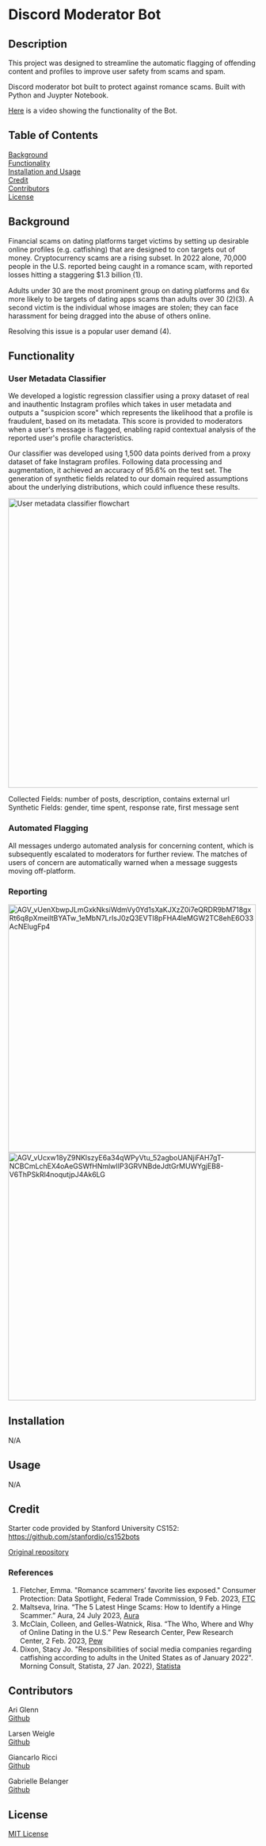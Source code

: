 # Discord Moderator Bot

## Description

This project was designed to streamline the automatic flagging of offending content and profiles to improve user safety from scams and spam.

Discord moderator bot built to protect against romance scams. Built with Python and Juypter Notebook.

[Here](https://drive.google.com/file/d/12S5HvyUz_vA4LiYZp7mXBhW8ZT7-2-nh/view?usp=sharing) is a video showing the functionality of the Bot.

## Table of Contents
  [Background](#background) <br>
  [Functionality](#functionality) <br>
  [Installation and Usage](#installation) <br>
  [Credit](#credit) <br>
  [Contributors](#contributors) <br>
  [License](#license) <br>

## Background
Financial scams on dating platforms target victims by setting up desirable online profiles (e.g. catfishing) that are designed to con targets out of money. Cryptocurrency scams are a rising subset. In 2022 alone, 70,000 people in the U.S. reported being caught in a romance scam, with reported losses hitting a staggering $1.3 billionٖٖ (1). 

Adults under 30 are the most prominent group on dating platforms and 6x more likely to be targets of dating apps scams than adults over 30 (2)(3). A second victim is the individual whose images are stolen; they can face harassment for being dragged into the abuse of others online.

Resolving this issue is a popular user demand (4).

## Functionality

### User Metadata Classifier

We developed a logistic regression classifier using a proxy dataset of real and inauthentic Instagram profiles which takes in user metadata and outputs a "suspicion score" which represents the likelihood that a profile is fraudulent, based on its metadata. This score is provided to moderators when a user's message is flagged, enabling rapid contextual analysis of the reported user's profile characteristics. 

Our classifier was developed using 1,500 data points derived from a proxy dataset of fake Instagram profiles. Following data processing and augmentation, it achieved an accuracy of 95.6% on the test set. The generation of synthetic fields related to our domain required assumptions about the underlying distributions, which could influence these results.

<img width="584" alt="User metadata classifier flowchart" src="https://github.com/user-attachments/assets/02ac8a2e-2a0d-474b-b2e2-9e9f16e8db9d"> <br>

Collected Fields: number of posts, description, contains external url <br>
Synthetic Fields: gender, time spent, response rate, first message sent

### Automated Flagging

All messages undergo automated analysis for concerning content, which is subsequently escalated to moderators for further review.
The matches of users of concern are automatically warned when a message suggests moving off-platform.

### Reporting

<img width="500" alt="AGV_vUenXbwpJLmGxkNksiWdmVy0Yd1sXaKJXzZ0i7eQRDR9bM718gxRt6q8pXmeiltBYATw_1eMbN7LrIsJ0zQ3EVTI8pFHA4leMGW2TC8ehE6O33AcNElugFp4" src="https://github.com/user-attachments/assets/386bbc47-a3ae-4d7f-bade-35a0805ffbd1">

<img width="500" alt="AGV_vUcxw18yZ9NKlszyE6a34qWPyVtu_52agboUANjiFAH7gT-NCBCmLchEX4oAeGSWfHNmlwIIP3GRVNBdeJdtGrMUWYgjEB8-V6ThPSkRl4noqutjpJ4Ak6LG" src="https://github.com/user-attachments/assets/97a80802-5c71-41bf-aea9-8d81cb0c6919">

## Installation

N/A

## Usage

N/A

## Credit

Starter code provided by Stanford University CS152: https://github.com/stanfordio/cs152bots <br>

[Original repository](https://github.com/AriGlenn/cs152bots-group-9)

### References

1. Fletcher, Emma. "Romance scammers’ favorite lies exposed." Consumer Protection: Data Spotlight, Federal Trade Commission, 9 Feb. 2023, [FTC](https://www.ftc.gov/news-events/data-visualizations/data-spotlight/2023/02/romance-scammers-favorite-lies-exposed) <br>
2. Maltseva, Irina. “The 5 Latest Hinge Scams: How to Identify a Hinge Scammer.” Aura, 24 July 2023, [Aura](www.aura.com/learn/hinge-scammers.) <br>
3. McClain, Colleen, and Gelles-Watnick, Risa. “The Who, Where and Why of Online Dating in the U.S.” Pew Research Center, Pew Research Center, 2 Feb. 2023, [Pew](www.pewresearch.org/internet/2023/02/02/the-who-where-and-why-of-online-dating-in-the-u-s/#:~:text=Some%20dating%20platforms%20are%20especially,and%202%25%20have%20used%20Hinge.) <br>
4. Dixon, Stacy Jo. "Responsibilities of social media companies regarding catfishing according to adults in the United States as of January 2022". Morning Consult, Statista, 27 Jan. 2022),  [Statista](https://www.statista.com/statistics/1295015/us-adults-social-media-companies-catfishing-responsibilities-by-age-group/) <br>

## Contributors
Ari Glenn <br>
[Github](https://github.com/AriGlenn)

Larsen Weigle <br>
[Github](https://github.com/larsenweigle)

Giancarlo Ricci <br>
[Github](https://github.com/giancarloricci)

Gabrielle Belanger <br>
[Github](https://github.com/gcbel)

## License

[MIT License](https://opensource.org/license/mit)
